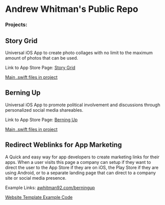 # Andrew Whitman's Public Repo

### Projects:
## Story Grid

Universal iOS App to create photo collages with no limit to the maximum amount of photos that can be used. 

Link to App Store Page: [Story Grid](https://itunes.apple.com/ca/app/story-grid-combine-countless/id1054868234?mt=8&ign-mpt=uo%3D4)



[Main .swift files in project](../master/iOSProjectSwiftFiles/StoryGrid/)


## Berning Up

Universal iOS App to promote political involvement and discussions through personalized social media shareables.

Link to App Store Page: [Berning Up](https://itunes.apple.com/ca/app/berning-up-show-your-support/id1066605400?mt=8&ign-mpt=uo%3D4)



[Main .swift files in project](../master/iOSProjectSwiftFiles/BerningUp/)

	

## Redirect Weblinks for App Marketing

A Quick and easy way for app developers to create marketing links for their apps. When a user visits this page a company can setup if they want to direct the user to the App Store if they are on iOS, the Play Store if they are using Android, or to a separate landing page that can direct to a company site or social media presence. 

Example Links:
[awhitman92.com/berningup](http://awhitman92.com/berningup/)

[Website Template Example Code](../master/RedirectWebpage/sample/)
